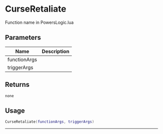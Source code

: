 # CurseRetaliate

Function name in PowersLogic.lua

## Parameters

| Name         | Description |
| ------------ | ----------- |
| functionArgs |             |
| triggerArgs  |             |

## Returns

`none`

## Usage

```lua
CurseRetaliate(functionArgs, triggerArgs)
```

---
